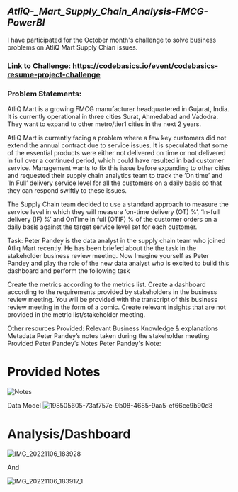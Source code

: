 ## *AtliQ-_Mart_Supply_Chain_Analysis-FMCG-PowerBI*
I have participated for the October month's challenge to solve business problems on AtliQ Mart Supply Chian issues.

### Link to Challenge: https://codebasics.io/event/codebasics-resume-project-challenge

### Problem Statements:
AtliQ Mart is a growing FMCG manufacturer headquartered in Gujarat, India. It is currently operational in three cities Surat, Ahmedabad and Vadodra. They want to expand to other metro/tier1 cities in the next 2 years.

AtliQ Mart is currently facing a problem where a few key customers did not extend the annual contract due to service issues. It is speculated that some of the essential products were either not delivered on time or not delivered in full over a continued period, which could have resulted in bad customer service. Management wants to fix this issue before expanding to other cities and requested their supply chain analytics team to track the ’On time’ and ‘In Full’ delivery service level for all the customers on a daily basis so that they can respond swiftly to these issues.

The Supply Chain team decided to use a standard approach to measure the service level in which they will measure ‘on-time delivery (OT) %’, ‘In-full delivery (IF) %’ and OnTime in full (OTIF) % of the customer orders on a daily basis against the target service level set for each customer.

Task:
Peter Pandey is the data analyst in the supply chain team who joined Atliq Mart recently. He has been briefed about the the task in the stakeholder business review meeting. Now Imagine yourself as Peter Pandey and play the role of the new data analyst who is excited to build this dashboard and perform the following task

Create the metrics according to the metrics list. Create a dashboard according to the requirements provided by stakeholders in the business review meeting. You will be provided with the transcript of this business review meeting in the form of a comic. Create relevant insights that are not provided in the metric list/stakeholder meeting.

Other resources Provided:
Relevant Business Knowledge & explanations
Metadata
Peter Pandey’s notes taken during the stakeholder meeting
Provided Peter Pandey’s Notes
Peter Pandey's Note:
# Provided Notes
![Notes](https://user-images.githubusercontent.com/106645403/200172459-cea73e37-af11-47cf-9d5b-315b189ed079.png)

Data Model
![198505605-73af757e-9b08-4685-9aa5-ef66ce9b90d8](https://user-images.githubusercontent.com/106645403/200172731-f93021d9-6199-4451-95a8-62ddf5eadc55.png)


# Analysis/Dashboard
![IMG_20221106_183928](https://user-images.githubusercontent.com/106645403/200172971-76e8d527-01cf-4bec-be8d-cbaf5d9937b6.jpg)

And

![IMG_20221106_183917_1](https://user-images.githubusercontent.com/106645403/200173271-37281af7-541c-4e29-8c75-67cd1d80541f.jpg)





